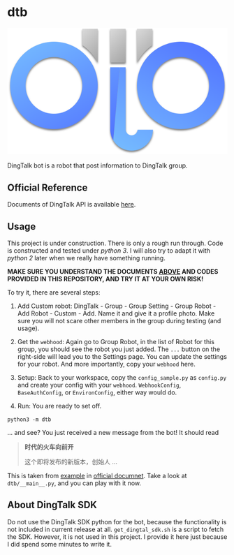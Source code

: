 # dtb

![dtb logo](logo.svg)

DingTalk bot is a robot that post information to DingTalk group.

## Official Reference

Documents of DingTalk API is available [here](https://open-doc.dingtalk.com/microapp/serverapi2/qf2nxq).

## Usage

This project is under construction. There is only a rough run through.
Code is constructed and tested under *python 3*.
I will also try to adapt it with *python 2* later when we really have something running.

**MAKE SURE YOU UNDERSTAND THE DOCUMENTS [ABOVE](#official-reference) AND CODES PROVIDED IN THIS REPOSITORY, AND TRY IT AT YOUR OWN RISK!**

To try it, there are several steps:

1. Add Custom robot: DingTalk - Group - Group Setting - Group Robot - Add Robot - Custom - Add. Name it and give it a profile photo. Make sure you will not scare other members in the group during testing (and usage).

2. Get the `webhood`: Again go to Group Robot, in the list of Robot for this group, you should see the robot you just added. The `...` button on the right-side will lead you to the Settings page. You can update the settings for your robot. And more importantly, copy your `webhood` here.

3. Setup: Back to your workspace, copy the `config_sample.py` as `config.py` and create your config with your `webhood`. `WebhookConfig`, `BaseAuthConfig`, or `EnvironConfig`, either way would do.

4. Run: You are ready to set off.
```
python3 -m dtb
```
... and see? You just received a new message from the bot!
It should read
> **时代的火车向前开**
>
> 这个即将发布的新版本，创始人 ...

This is taken from [example](https://open-doc.dingtalk.com/microapp/serverapi2/qf2nxq#-5) in [official documnet](https://open-doc.dingtalk.com/microapp/serverapi2/qf2nxq).
Take a look at `dtb/__main__.py`, and you can play with it now.

## About DingTalk SDK

Do not use the DingTalk SDK python for the bot, because the functionality is not included in current release at all.
`get_dingtal_sdk.sh` is a script to fetch the SDK.
However, it is not used in this project.
I provide it here just because I did spend some minutes to write it.
